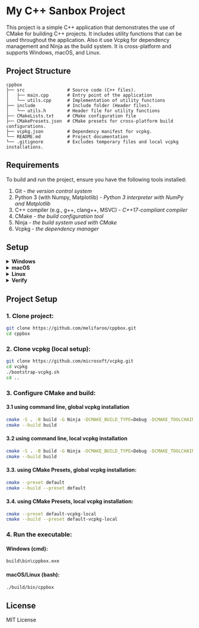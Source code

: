 # My C++ Sanbox Project

This project is a simple C++ application that demonstrates the use of CMake for building C++ projects. It includes utility functions that can be used throughout the application. Also it use Vcpkg for dependency management and Ninja as the build system. It is cross-platform and supports Windows, macOS, and Linux.

## Project Structure

```
cppbox
├── src                # Source code (C++ files).
│   ├── main.cpp       # Entry point of the application
│   └── utils.cpp      # Implementation of utility functions
├── include            # Include folder (Header files).
│   └── utils.h        # Header file for utility functions
├── CMakeLists.txt     # CMake configuration file
├── CMakePresets.json  # CMake presets for cross-platform build configurations.
├── vcpkg.json         # Dependency manifest for vcpkg.
└── README.md          # Project documentation
└── .gitignore         # Excludes temporary files and local vcpkg installations.
```

## Requirements
To build and run the project, ensure you have the following tools installed:
1. Git - _the version control system_
2. Python 3 (with Numpy, Matplotlib) - _Python 3 interpreter with NumPy and Matplotlib_
3. C++ compiler (e.g., g++, clang++, MSVC) - _C++17-compliant compiler_
4. CMake - _the build configuration tool_
5. Ninja - _the build system used with CMake_
6. Vcpkg - _the dependency manager_

## Setup
<details>
<summary><strong>Windows</strong></summary>

_option a - via Visual Studio Installer. Recommended_<br/>
_option b/c - Separately install Build Tools. Alternatively_
#### 1. Git
   - [Download Git](https://git-scm.com/downloads)
   - **Install** to default path (e.g. C:\Program Files\Git)
   - Select 'Add Git to **PATH**' during installation.
#### 2. Python 3 
   - [Download Python](https://www.python.org/downloads/) (64-bit)
   - **Install** to default path (e.g. C:\Program Files\Python3)
   - Check 'Add Python to **PATH**' during installation.
   - Install packages, via cmd:
```shell
python -m pip install numpy matplotlib
```
#### 3.a. Visual Studio Build Tools
   - [Download MSVS Installer](https://visualstudio.microsoft.com/visual-cpp-build-tools/) and run Installer
   - Select ***Desktop development with C++ workload*** or _next minimal list of components_:
      + MSVC v143 - VS 2022 C++-x64/x86-Buildtools _(C++ Compiler)_
      + C++-CMake-Tools for Windows
      + vcpkg-Paket-Manager
      + _other necessary dependent components_
   - **Install** to default path (e.g., C:\Program Files\Microsoft Visual Studio\2022\Community)
   - No manual **PATH** setup needed if using Developer Command Prompt for VS 2022.
   - Select architecture corresponding to python x64, via cmd:
```shell
"C:\Program Files\Microsoft Visual Studio\2022\Community\VC\Auxiliary\Build\vcvarsall.bat" x64
```
#### 3.b. g++
   - [Download MSYS2](https://www.msys2.org/#installation) 
   - **Install** MSYS2 to default path (e.g. C:\msys64)
   - **Install** MinGW-w64 (using MSYS2 bash):<br/> `pacman -S mingw-w64-x86_64-gcc`
   - Add `C:\msys64\mingw64\bin` to **PATH** 
      + via GUI: Win+R / SystemPropertiesAdvanced / Environment Variables (Recommended)
      + via cmd:<br/> `setx /M PATH "%PATH%;C:\msys64\mingw64\bin"`
#### 3.c. clang++
   - [Download LLVM](https://releases.llvm.org/) 
   - **Install** LLVM to default path (e.g. C:\Program Files\LLVM)
   - Add `C:\Program Files\LLVM\bin` to **PATH**
      + via GUI: Win+R / SystemPropertiesAdvanced / Environment Variables (Recommended)
      + via cmd:<br/> `setx /M PATH "%PATH%;C:\Program Files\LLVM\bin"`

_4.-6. only for separately installation (option b/c):_
#### 4. CMake
   - [Download CMake](https://cmake.org/download/) (version 3.10 or higher)
   - **Install** CMake to default path (e.g. C:\Program Files\CMake) 
   - Select 'Add CMake to the system **PATH** for all users'.
#### 5. Ninja
   - [Download Ninja](https://ninja-build.org/)
   - **Install** Ninja to default path (e.g. C:\Program Files\Ninja)
   - Add `C:\Program Files\Ninja` to **PATH**
      + via GUI: Win+R / SystemPropertiesAdvanced / Environment Variables (Recommended)
      + via cmd:<br/> `setx /M PATH "%PATH%;C:\Program Files\Ninja"`
#### 6. vcpkg (global setup)
   - **Install**: clone and bootstrap (install path e.g. C:\vcpkg)
```shell
git clone https://github.com/microsoft/vcpkg.git
cd vcpkg
bootstrap-vcpkg.bat
vcpkg integrate install
```
   - Set path in environment variable **VCPKG_ROOT** ( `C:\vcpkg` )
      + via GUI: Win+R / SystemPropertiesAdvanced / Environment Variables / Add `VCPKG_ROOT`=`C:\vcpkg` (Recommended)
      + via cmd:<br/> `setx /M VCPKG_ROOT "C:\vcpkg"`

</details>
<details>
<summary><strong>macOS</strong></summary>

#### **Install** Homebrew<br/>
`/bin/bash -c "$(curl -fsSL https://raw.githubusercontent.com/Homebrew/install/HEAD/install.sh)"`
#### 1. Git
```bash
brew install git
```
#### 2. Python 3
```bash
brew install python@3.13
python3 -m pip install numpy matplotlib
```
#### 3.a. clang++ (via Xcode):
```bash
xcode-select --install
```
#### 3.b. g++:
```bash
brew install gcc
```
#### 4. CMake
```bash
brew install cmake
```
#### 5. Ninja
```bash
brew install ninja
```
#### 6. vcpkg (global setup)<br/>
   - **Install**: clone and bootstrap (install path e.g. ~/vcpkg)
```bash
git clone https://github.com/microsoft/vcpkg.git
cd vcpkg
./bootstrap-vcpkg.sh
vcpkg integrate install
```
   - Set path in environment variable **VCPKG_ROOT** (`~/vcpkg`) <br/>***Make sure to use >> (append), if you use a single > you will overwrite the file***
```bash
echo 'export VCPKG_ROOT=~/vcpkg' >> ~/.zshrc  # or ~/.bashrc 
source ~/.zshrc
```
</details>
<details>
<summary><strong>Linux</strong></summary>

#### 1. Git
```bash
sudo apt install git
```
#### 2. Python 3
```bash
sudo apt install python3 python3-pip
python3 -m pip install numpy matplotlib
```
#### 3.a. g++:
```bash
sudo apt update
sudo apt install g++
```
#### 3.b. clang++:
```bash
sudo apt install clang
```
#### 4. CMake
```bash
sudo apt install cmake
```
#### 5. Ninja
```bash
sudo apt install ninja-build
```
#### 6. vcpkg (global setup)<br/>
   - **Install**: clone and bootstrap (install path e.g. ~/vcpkg)
```bash
git clone https://github.com/microsoft/vcpkg.git
cd vcpkg
./bootstrap-vcpkg.sh
vcpkg integrate install
```
   - Set path in environment variable **VCPKG_ROOT** (`~/vcpkg`) <br/>***Make sure to use >> (append), if you use a single > you will overwrite the file***
```bash
echo 'export VCPKG_ROOT=~/vcpkg' >> ~/.zshrc  # or ~/.bashrc 
source ~/.zshrc
```
</details>

<details>
<summary><strong>Verify</strong></summary>

```bash
cl --version
gcc --version
g++ --version
clang --versoin
cmake --version # Expected: Version 3.20 or higher.
ninja --version # Expected: Version 1.10 or higher.
git --version
vcpkg version
python --version # Expected: Python version: 3.13 or higher.
python -c "import platform; print(platform.architecture())" # Expected: Architecture: ('64bit', ...).
python -m pip show numpy matplotlib # Expected: NumPy and Matplotlib versions displayed.
```
</details>

## Project Setup
### 1. Clone project:
```bash
git clone https://github.com/melifaroo/cppbox.git
cd cppbox
```
### 2. Clone vcpkg (local setup):
```bash
git clone https://github.com/microsoft/vcpkg.git
cd vcpkg
./bootstrap-vcpkg.sh
cd ..
```
### 3. Configure CMake and build:
#### 3.1 using command line, **global** vcpkg installation
```bash
cmake -S . -B build -G Ninja -DCMAKE_BUILD_TYPE=Debug -DCMAKE_TOOLCHAIN_FILE="$VCPKG_ROOT/scripts/buildsystems/vcpkg.cmake"
cmake --build build
```
#### 3.2 using command line, **local** vcpkg installation
```bash
cmake -S . -B build -G Ninja -DCMAKE_BUILD_TYPE=Debug -DCMAKE_TOOLCHAIN_FILE="${sourceDir}/vcpkg/scripts/buildsystems/vcpkg.cmake"
cmake --build build
```
#### 3.3. using CMake Presets, **global** vcpkg installation:
```bash
cmake --preset default
cmake --build --preset default
```
#### 3.4. using CMake Presets, **local** vcpkg installation:
```bash
cmake --preset default-vcpkg-local
cmake --build --preset default-vcpkg-local
```
### 4. Run the executable:
#### Windows (cmd):
```bash
build\bin\cppbox.exe
```
#### macOS/Linux (bash):
```bash
./build/bin/cppbox
```

## License

MIT License
